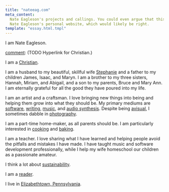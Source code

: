 ```yaml
---
title: "nateeag.com"
meta_content:
  Nate Eagleson's projects and callings. You could even argue that this is
  Nate Eagleson's personal website, which would likely be right.
template: "essay.html.tmpl"
---
```


I am Nate Eagleson.

[comment]: (TODO Hyperlink for Christian.)

I am a [Christian](/christianity/).

[comment]: # (TODO Hyperlinks for 'husband' and 'father'.)

I am a husband to my beautiful, skillful wife
[Stephanie](https://stephaniegaileagleson.com) and a father to my children
James, Isaac, and Maryn. I am a brother to my three sisters, Hannah, Miriam,
and Abigail, and a son to my parents, Bruce and Mary Ann. I am eternally
grateful for all the good they have poured into my life.

[comment]: # (TODO Hyperlinks for family? Only if they want them, I suppose.)

[comment]: # (TODO Hyperlinks for 'artist' and 'craftsman'.)

I am an artist and a craftsman. I love bringing new things into being and helping them grow into what they should be. My primary mediums are [software](/software/), [writing](/writing/), [music](/music/), and [audio synthesis](/audio-synthesis/). Despite being [avisual](https://en.wikipedia.org/wiki/Aphantasia), I sometimes dabble in [photography](/photos/).

I am a part-time home-maker, as all parents should be. I am particularly
interested in [cooking](/cooking/) and [baking](/baking/).

[comment]: # (TODO Hyperlink "software" below to stories about software mentoring.)
[comment]: # (TODO Hyperlink "teach our children" to a homeschooling page.)

I am a teacher. I love sharing what I have learned and helping people avoid the
pitfalls and mistakes I have made. I have taught music and software development
professionally, while I help my wife homeschool our children as a passionate
amateur.

I think a lot about [sustainability](/sustaining/).

I am a [reader](/reading/).

I live in [Elizabethtown, Pennsylvania](https://www.etownonline.com/).
